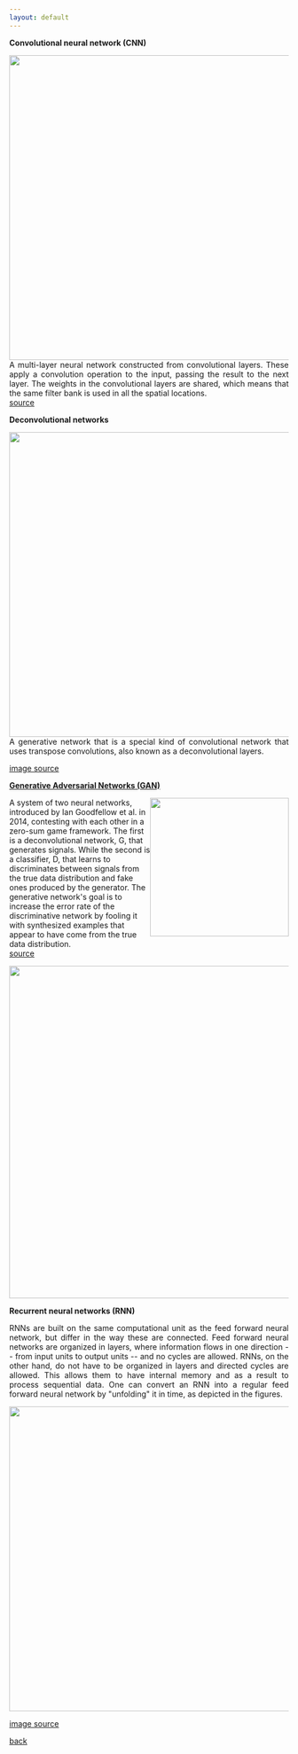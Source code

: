 ```yaml
---
layout: default
---
```


<strong>Convolutional neural network (CNN)</strong>

<img style="float: right; width: 550px;" src="/assets/img/lenet5.png">

<p align="justify">
A multi-layer neural network constructed from convolutional layers.
These apply a convolution operation to the input, passing the result to the next layer.
The weights in the convolutional layers are shared, which means that the same filter bank is used in all the spatial locations.<br />
<a href="https://en.wikipedia.org/wiki/Convolutional_neural_network"> source </a>
</p>

<strong>Deconvolutional networks</strong>

<img style="float: right; width: 550px;" src="/assets/img/conv_deconv.png">

<p align="justify">
A generative network that is a special kind of convolutional network that uses transpose convolutions, also known as a deconvolutional layers.

<br>

<a href="https://arxiv.org/pdf/1505.04366.pdf"> image source </a><br />

</p>

<strong><a href="https://arxiv.org/pdf/1406.2661.pdf"> Generative Adversarial Networks (GAN) </a></strong>
<p align="justify">

<img style="float: right; width: 250px;" src="/assets/img/gan2.png">

A system of two neural networks, introduced by Ian Goodfellow et al. in 2014, contesting with each other in a zero-sum game framework.
The first is a deconvolutional network, G, that generates signals.
While the second is a classifier, D, that learns to discriminates between signals from the true data distribution and fake ones produced by the generator.
The generative network's goal is to increase the error rate of the discriminative network by fooling it with synthesized examples that appear to have come from the true data distribution.<br />
<a href="https://en.wikipedia.org/wiki/Generative_adversarial_network"> source </a>
</p>

<img style="width: 600px;" src="/assets/img/gan1.png">

<strong>Recurrent neural networks (RNN)</strong>
<p align="justify">
RNNs are built on the same computational unit as the feed forward neural network, but differ in the way these are connected.
Feed forward neural networks are organized in layers, where information flows in one direction -- from input units to output units -- and no cycles are allowed.
RNNs, on the other hand, do not have to be organized in layers and directed cycles are allowed.
This allows them to have internal memory and as a result to process sequential data.
One can convert an RNN into a regular feed forward neural network by "unfolding" it in time, as depicted in the figures.
</p>

<img style="width: 550px;" src="/assets/img/rnn.png">

<br>

<a href="https://magenta.tensorflow.org/2016/06/10/recurrent-neural-network-generation-tutorial"> image source </a><br />

[back](cheat_sheet)
